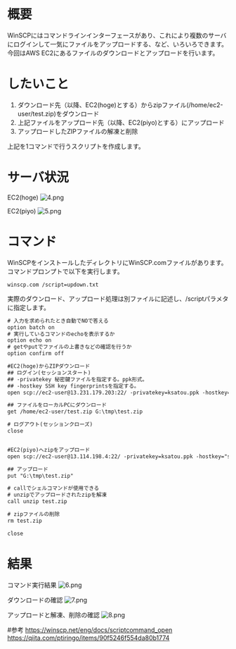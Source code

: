 <!--
title:   WinSCPコマンドラインでサーバログイン、ファイルダウンロードアップロード 
tags:    EC2,winscp
id:      6756bcc0433179a138a1
private: false
-->
# 概要
WinSCPにはコマンドラインインターフェースがあり、これにより複数のサーバにログインして一気にファイルをアップロードする、など、いろいろできます。
今回はAWS EC2にあるファイルのダウンロードとアップロードを行います。

# したいこと
1. ダウンロード先（以降、EC2(hoge)とする）からzipファイル(/home/ec2-user/test.zip)をダウンロード
2. 上記ファイルをアップロード先（以降、EC2(piyo)とする）にアップロード
3. アップロードしたZIPファイルの解凍と削除

上記を1コマンドで行うスクリプトを作成します。

# サーバ状況
EC2(hoge)
![4.png](https://qiita-image-store.s3.ap-northeast-1.amazonaws.com/0/545707/deaf1bba-6a52-e62e-0569-04691d900d5a.png)

EC2(piyo)
![5.png](https://qiita-image-store.s3.ap-northeast-1.amazonaws.com/0/545707/0df0922f-de89-d9d4-163b-4a607f7710b9.png)


# コマンド
WinSCPをインストールしたディレクトリにWinSCP.comファイルがあります。
コマンドプロンプトで以下を実行します。

```
winscp.com /script=updown.txt
```
実際のダウンロード、アップロード処理は別ファイルに記述し、/scriptパラメタに指定します。

``` updown.txt
# 入力を求められたとき自動でNOで答える
option batch on
# 実行しているコマンドのechoを表示するか
option echo on
# getやputでファイルの上書きなどの確認を行うか
option confirm off

#EC2(hoge)からZIPダウンロード
## ログイン(セッションスタート)
## -privatekey 秘密鍵ファイルを指定する。ppk形式。
## -hostkey SSH key fingerprintsを指定する。
open scp://ec2-user@13.231.179.203:22/ -privatekey=ksatou.ppk -hostkey="ssh-ed25519 256 2/fGEolaTkr+D/JQy4b2LvV4wVqoY/M+757ezS84Rbk"

## ファイルをローカルPCにダウンロード
get /home/ec2-user/test.zip G:\tmp\test.zip

# ログアウト(セッションクローズ)
close


#EC2(piyo)へzipをアップロード
open scp://ec2-user@13.114.198.4:22/ -privatekey=ksatou.ppk -hostkey="ssh-ed25519 256 /KO8oL/XL9W7s1+AtroOAJuwAek6KPsgvuz3Nk4XwiM="

## アップロード
put "G:\tmp\test.zip"

# callでシェルコマンドが使用できる
# unzipでアップロードされたzipを解凍
call unzip test.zip

# zipファイルの削除
rm test.zip

close
```


# 結果
コマンド実行結果
![6.png](https://qiita-image-store.s3.ap-northeast-1.amazonaws.com/0/545707/a0ef924a-d7cb-95d6-0150-f4766c75e3da.png)

ダウンロードの確認
![7.png](https://qiita-image-store.s3.ap-northeast-1.amazonaws.com/0/545707/6bf0eec1-3f4f-5b71-6c43-c45b67dd9250.png)

アップロードと解凍、削除の確認
![8.png](https://qiita-image-store.s3.ap-northeast-1.amazonaws.com/0/545707/8a365dab-108c-625d-a0b5-ebda6a144bfc.png)

#参考
https://winscp.net/eng/docs/scriptcommand_open
https://qiita.com/ptiringo/items/90f5246f554da80b1774